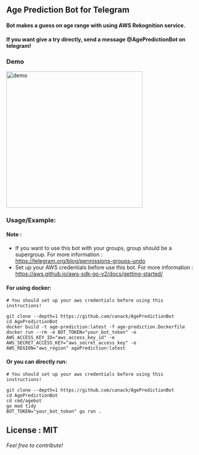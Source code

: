 ## Age Prediction Bot for Telegram
#### Bot makes a guess on age range with using AWS Rekognition service. 

#### If you want give a try directly, send a message @AgePredictionBot on telegram!

### Demo
<img src="demo.gif" width="360" alt="demo">

### Usage/Example:


#### Note : 
- If you want to use this bot with your groups, group should be a supergroup. For more information : https://telegram.org/blog/permissions-groups-undo
- Set up your AWS credentials before use this bot. For more information : https://aws.github.io/aws-sdk-go-v2/docs/getting-started/

#### For using docker:
```shell
# You should set up your aws credentials before using this instructions!

git clone --depth=1 https://github.com/canack/AgePredictionBot
cd AgePredictionBot
docker build -t age-prediction:latest -f age-prediction.Dockerfile 
docker run --rm -e BOT_TOKEN="your_bot_token" -e AWS_ACCESS_KEY_ID="aws_access_key_id" -e AWS_SECRET_ACCESS_KEY="aws_secret_access_key" -e AWS_REGION="aws_region" agePrediction:latest
```
#### Or you can directly run:
```shell
# You should set up your aws credentials before using this instructions!

git clone --depth=1 https://github.com/canack/AgePredictionBot
cd AgePredictionBot
cd cmd/agebot
go mod tidy
BOT_TOKEN="your_bot_token" go run .
```


## License : MIT
###### Feel free to contribute!


